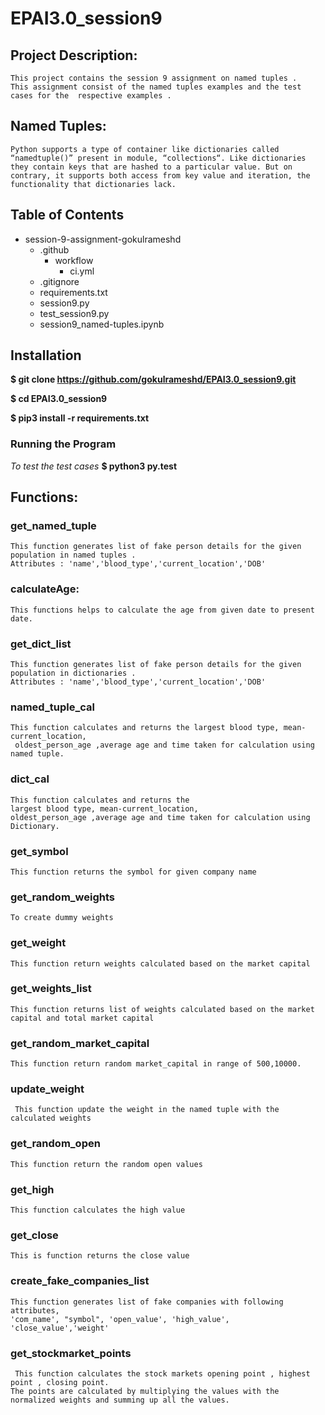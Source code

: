 # EPAI3.0_session9

## Project Description:
    This project contains the session 9 assignment on named tuples .
    This assignment consist of the named tuples examples and the test cases for the  respective examples .

## Named Tuples:
    Python supports a type of container like dictionaries called “namedtuple()” present in module, “collections“. Like dictionaries they contain keys that are hashed to a particular value. But on contrary, it supports both access from key value and iteration, the functionality that dictionaries lack.

## Table of Contents
- session-9-assignment-gokulrameshd  
    - .github 
        - workflow    
            - ci.yml
    - .gitignore
    - requirements.txt
    - session9.py
    - test_session9.py
    - session9_named-tuples.ipynb


## Installation

**$ git clone https://github.com/gokulrameshd/EPAI3.0_session9.git**

**$ cd EPAI3.0_session9**

**$ pip3 install -r requirements.txt**

### Running the Program
*To test the test cases* 
**$ python3 py.test** 

## Functions:

### get_named_tuple
    This function generates list of fake person details for the given population in named tuples .
    Attributes : 'name','blood_type','current_location','DOB'

### calculateAge:
    This functions helps to calculate the age from given date to present date.

### get_dict_list
    This function generates list of fake person details for the given population in dictionaries .
    Attributes : 'name','blood_type','current_location','DOB'

### named_tuple_cal
    This function calculates and returns the largest blood type, mean-current_location,
     oldest_person_age ,average age and time taken for calculation using named tuple.
   
### dict_cal
    This function calculates and returns the
    largest blood type, mean-current_location,
    oldest_person_age ,average age and time taken for calculation using Dictionary.
  
### get_symbol
    This function returns the symbol for given company name

### get_random_weights
    To create dummy weights

### get_weight
    This function return weights calculated based on the market capital 
 
### get_weights_list
    This function returns list of weights calculated based on the market capital and total market capital
   
### get_random_market_capital
    This function return random market_capital in range of 500,10000.

### update_weight
     This function update the weight in the named tuple with the calculated weights

 ### get_random_open
    This function return the random open values 

### get_high
    This function calculates the high value

### get_close
    This is function returns the close value

### create_fake_companies_list
    This function generates list of fake companies with following attributes,
    'com_name', "symbol", 'open_value', 'high_value', 'close_value','weight'
   
### get_stockmarket_points
     This function calculates the stock markets opening point , highest point , closing point.
    The points are calculated by multiplying the values with the normalized weights and summing up all the values.
   